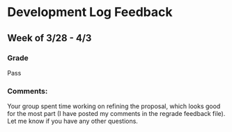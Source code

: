 # Development Log Feedback


## Week of 3/28 - 4/3


### Grade
Pass

### Comments:
Your group spent time working on refining the proposal, which looks good for the most part (I have posted my comments in the regrade feedback file). Let me know if you have any other questions.
